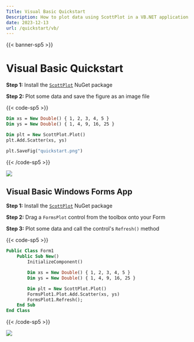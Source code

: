 ```yaml
---
Title: Visual Basic Quickstart
Description: How to plot data using ScottPlot in a VB.NET application
date: 2023-12-13
url: /quickstart/vb/
---
```


{{< banner-sp5 >}}

# Visual Basic Quickstart

**Step 1:** Install the [`ScottPlot`](https://www.nuget.org/packages/ScottPlot) NuGet package

**Step 2:** Plot some data and save the figure as an image file

{{< code-sp5 >}}

```vb
Dim xs = New Double() { 1, 2, 3, 4, 5 }
Dim ys = New Double() { 1, 4, 9, 16, 25 }

Dim plt = New ScottPlot.Plot()
plt.Add.Scatter(xs, ys)

plt.SaveFig("quickstart.png")
```

{{< /code-sp5 >}}

![](/images/quickstart/scottplot-quickstart-console.png)

## Visual Basic Windows Forms App

**Step 1:** Install the [`ScottPlot`](https://www.nuget.org/packages/ScottPlot) NuGet package

**Step 2:** Drag a `FormsPlot` control from the toolbox onto your Form

**Step 3:** Plot some data and call the control's `Refresh()` method

{{< code-sp5 >}}

```vb
Public Class Form1
    Public Sub New()
        InitializeComponent()

        Dim xs = New Double() { 1, 2, 3, 4, 5 }
        Dim ys = New Double() { 1, 4, 9, 16, 25 }

        Dim plt = New ScottPlot.Plot()
        FormsPlot1.Plot.Add.Scatter(xs, ys)
        FormsPlot1.Refresh();
    End Sub
End Class
```

{{< /code-sp5 >}}

![](/images/quickstart/scottplot-quickstart-winforms.png)